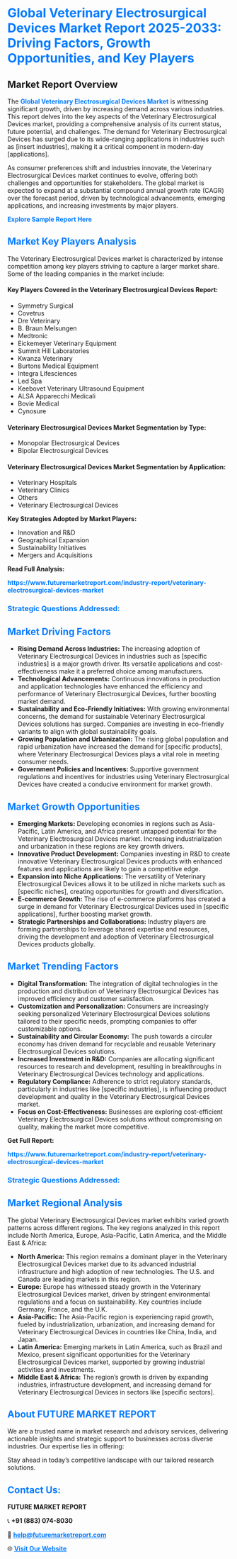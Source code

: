 <h1 style="color: #007BFF;">Global Veterinary Electrosurgical Devices Market Report 2025-2033: Driving Factors, Growth Opportunities, and Key Players</h1>

<section id="overview">
<h2>Market Report Overview</h2>
<p>The <a href="https://www.futuremarketreport.com/industry-report/veterinary-electrosurgical-devices-market" style="color: #007BFF; text-decoration: none;"><strong>Global Veterinary Electrosurgical Devices Market</strong></a> is witnessing significant growth, driven by increasing demand across various industries. This report delves into the key aspects of the Veterinary Electrosurgical Devices market, providing a comprehensive analysis of its current status, future potential, and challenges. The demand for Veterinary Electrosurgical Devices has surged due to its wide-ranging applications in industries such as [insert industries], making it a critical component in modern-day [applications].</p>
<p>As consumer preferences shift and industries innovate, the Veterinary Electrosurgical Devices market continues to evolve, offering both challenges and opportunities for stakeholders. The global market is expected to expand at a substantial compound annual growth rate (CAGR) over the forecast period, driven by technological advancements, emerging applications, and increasing investments by major players.</p>
</section>

<section id="overview">
<p><a href="https://www.futuremarketreport.com/request-sample/reportId=127036" style="color: #007BFF; text-decoration: none;"><strong>Explore Sample Report Here</strong></a></p>
</section>

<section id="key-players">
<h2 style="color: #007BFF;">Market Key Players Analysis</h2>
<p>The Veterinary Electrosurgical Devices market is characterized by intense competition among key players striving to capture a larger market share. Some of the leading companies in the market include:</p>
<h4>Key Players Covered in the Veterinary Electrosurgical Devices Report:</h4>
<ul><li>Symmetry Surgical</li><li>Covetrus</li><li>Dre Veterinary</li><li>B. Braun Melsungen</li><li>Medtronic</li><li>Eickemeyer Veterinary Equipment</li><li>Summit Hill Laboratories</li><li>Kwanza Veterinary</li><li>Burtons Medical Equipment</li><li>Integra Lifesciences</li><li>Led Spa</li><li>Keebovet Veterinary Ultrasound Equipment</li><li>ALSA Apparecchi Medicali</li><li>Bovie Medical</li><li>Cynosure</li></ul>
<h4>Veterinary Electrosurgical Devices Market Segmentation by Type:</h4>
<ul><li>Monopolar Electrosurgical Devices</li><li>Bipolar Electrosurgical Devices</li></ul>

<h4>Veterinary Electrosurgical Devices Market Segmentation by Application:</h4>
<ul><li>Veterinary Hospitals</li><li>Veterinary Clinics</li><li>Others</li><li>Veterinary Electrosurgical Devices</li></ul>
<p><strong>Key Strategies Adopted by Market Players:</strong></p>
<ul>
<li>Innovation and R&D</li>
<li>Geographical Expansion</li>
<li>Sustainability Initiatives</li>
<li>Mergers and Acquisitions</li>
</ul>
</section>

<section>
<p><strong>Read Full Analysis: </strong></p><a href="https://www.futuremarketreport.com/industry-report/veterinary-electrosurgical-devices-market" style="color: #007BFF; text-decoration: none;"><strong>https://www.futuremarketreport.com/industry-report/veterinary-electrosurgical-devices-market</strong></a>
<h3 style="color: #007BFF;">Strategic Questions Addressed:</h3>
</section>

<section id="driving-factors">
<h2 style="color: #007BFF;">Market Driving Factors</h2>
<ul>
<li><strong>Rising Demand Across Industries:</strong> The increasing adoption of Veterinary Electrosurgical Devices in industries such as [specific industries] is a major growth driver. Its versatile applications and cost-effectiveness make it a preferred choice among manufacturers.</li>
<li><strong>Technological Advancements:</strong> Continuous innovations in production and application technologies have enhanced the efficiency and performance of Veterinary Electrosurgical Devices, further boosting market demand.</li>
<li><strong>Sustainability and Eco-Friendly Initiatives:</strong> With growing environmental concerns, the demand for sustainable Veterinary Electrosurgical Devices solutions has surged. Companies are investing in eco-friendly variants to align with global sustainability goals.</li>
<li><strong>Growing Population and Urbanization:</strong> The rising global population and rapid urbanization have increased the demand for [specific products], where Veterinary Electrosurgical Devices plays a vital role in meeting consumer needs.</li>
<li><strong>Government Policies and Incentives:</strong> Supportive government regulations and incentives for industries using Veterinary Electrosurgical Devices have created a conducive environment for market growth.</li>
</ul>
</section>

<section id="growth-opportunities">
<h2 style="color: #007BFF;">Market Growth Opportunities</h2>
<ul>
<li><strong>Emerging Markets:</strong> Developing economies in regions such as Asia-Pacific, Latin America, and Africa present untapped potential for the Veterinary Electrosurgical Devices market. Increasing industrialization and urbanization in these regions are key growth drivers.</li>
<li><strong>Innovative Product Development:</strong> Companies investing in R&D to create innovative Veterinary Electrosurgical Devices products with enhanced features and applications are likely to gain a competitive edge.</li>
<li><strong>Expansion into Niche Applications:</strong> The versatility of Veterinary Electrosurgical Devices allows it to be utilized in niche markets such as [specific niches], creating opportunities for growth and diversification.</li>
<li><strong>E-commerce Growth:</strong> The rise of e-commerce platforms has created a surge in demand for Veterinary Electrosurgical Devices used in [specific applications], further boosting market growth.</li>
<li><strong>Strategic Partnerships and Collaborations:</strong> Industry players are forming partnerships to leverage shared expertise and resources, driving the development and adoption of Veterinary Electrosurgical Devices products globally.</li>
</ul>
</section>

<section id="trending-factors">
<h2 style="color: #007BFF;">Market Trending Factors</h2>
<ul>
<li><strong>Digital Transformation:</strong> The integration of digital technologies in the production and distribution of Veterinary Electrosurgical Devices has improved efficiency and customer satisfaction.</li>
<li><strong>Customization and Personalization:</strong> Consumers are increasingly seeking personalized Veterinary Electrosurgical Devices solutions tailored to their specific needs, prompting companies to offer customizable options.</li>
<li><strong>Sustainability and Circular Economy:</strong> The push towards a circular economy has driven demand for recyclable and reusable Veterinary Electrosurgical Devices solutions.</li>
<li><strong>Increased Investment in R&D:</strong> Companies are allocating significant resources to research and development, resulting in breakthroughs in Veterinary Electrosurgical Devices technology and applications.</li>
<li><strong>Regulatory Compliance:</strong> Adherence to strict regulatory standards, particularly in industries like [specific industries], is influencing product development and quality in the Veterinary Electrosurgical Devices market.</li>
<li><strong>Focus on Cost-Effectiveness:</strong> Businesses are exploring cost-efficient Veterinary Electrosurgical Devices solutions without compromising on quality, making the market more competitive.</li>
</ul>
</section>

<section>
<p><strong>Get Full Report: </strong></p><a href="https://www.futuremarketreport.com/industry-report/veterinary-electrosurgical-devices-market" style="color: #007BFF; text-decoration: none;"><strong>https://www.futuremarketreport.com/industry-report/veterinary-electrosurgical-devices-market</strong></a>
<h3 style="color: #007BFF;">Strategic Questions Addressed:</h3>
</section>


<section id="regional-analysis">
<h2 style="color: #007BFF;">Market Regional Analysis</h2>
<p>The global Veterinary Electrosurgical Devices market exhibits varied growth patterns across different regions. The key regions analyzed in this report include North America, Europe, Asia-Pacific, Latin America, and the Middle East & Africa:</p>
<ul>
<li><strong>North America:</strong> This region remains a dominant player in the Veterinary Electrosurgical Devices market due to its advanced industrial infrastructure and high adoption of new technologies. The U.S. and Canada are leading markets in this region.</li>
<li><strong>Europe:</strong> Europe has witnessed steady growth in the Veterinary Electrosurgical Devices market, driven by stringent environmental regulations and a focus on sustainability. Key countries include Germany, France, and the U.K.</li>
<li><strong>Asia-Pacific:</strong> The Asia-Pacific region is experiencing rapid growth, fueled by industrialization, urbanization, and increasing demand for Veterinary Electrosurgical Devices in countries like China, India, and Japan.</li>
<li><strong>Latin America:</strong> Emerging markets in Latin America, such as Brazil and Mexico, present significant opportunities for the Veterinary Electrosurgical Devices market, supported by growing industrial activities and investments.</li>
<li><strong>Middle East & Africa:</strong> The region’s growth is driven by expanding industries, infrastructure development, and increasing demand for Veterinary Electrosurgical Devices in sectors like [specific sectors].</li>
</ul>
</section>

<footer>
<h2 style="color: #007BFF;">About FUTURE MARKET REPORT</h2>
<p>We are a trusted name in market research and advisory services, delivering actionable insights and strategic support to businesses across diverse industries. Our expertise lies in offering:</p>

<p>Stay ahead in today’s competitive landscape with our tailored research solutions.</p>

<h2 style="color: #007BFF;">Contact Us:</h2>
<p><strong>FUTURE MARKET REPORT</strong></p>
<p>📞 <strong>+91 (883) 074-8030</strong></p>
<p>📧 <strong><a href="mailto:help@futuremarketreport.com" style="color: #007BFF;">help@futuremarketreport.com</a></strong></p>
<p>🌐 <strong><a href="https://www.futuremarketreport.com/" style="color: #007BFF;">Visit Our Website</a></strong></p>
</footer>